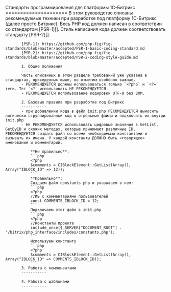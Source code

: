 Стандарты программирования для платформы 1С-Битрикс
           =====================
           В этом руководстве описаны рекомендуемые техники при разработке под платформу 1С-Битрикс (далее просто Битрикс).
           Весь PHP код должен написан в соответствии со стандартом [PSR-1][]. Стиль написания кода должен соответствовать стандарту [PSR-2][].

           [PSR-1]: https://github.com/php-fig/fig-standards/blob/master/accepted/PSR-1-basic-coding-standard.md
           [PSR-2]: https://github.com/php-fig/fig-standards/blob/master/accepted/PSR-2-coding-style-guide.md

           1. Общие положения
           -----------
           Часть описанных в этом разделе требований уже указана в стандартах, приведенных выше, но отметим особенно важные.
           - РЕКОМЕНДУЕТСЯ должны использоваться только `<?php` и `<?=` теги. Тег `<?` использовать НЕ РЕКОМЕНДУЕТСЯ.
           - РЕКОМЕНДУЕТСЯ использование кодировки UTF-8 без BOM.

           2. Базовые правила при разработке под Битрикс
           -----------
           - при добавлении кода в файл init.php РЕКОМЕНДУЕТСЯ выносить логически сгруппированный код в отдельные файлы и подключать их внутри init.php
           - НЕ РЕКОМЕНДУЕТСЯ использовать цифровые значения в GetList, GetByID и схожих методах, которые принимают различные ID. РЕКОМЕНДУЕТСЯ создать файл со всеми необходимыми константами и вызывать их имена. У каждой константы ДОЛЖНО быть «говорящее» именование и комментарий.

               **Не правильно**:
               ```php
               <?php
               $comments = CIBlockElement::GetList(Array(), Array("IBLOCK_ID" => 12));
               ```
               **Правильно**:
               Создаем файл constants.php и указываем в нем:
               ```php
               <?php
               //ИБ с комментариями пользователей
               const COMMENTS_IBLOCK_ID = 12;
               ```
               Подключаем этот файл в init.php
               ```php
               <?php
               //Константы проекта
               include_once($_SERVER["DOCUMENT_ROOT"] . '/bitrix/php_interface/includes/constants.php');
               ```
               Используем константу
               ```php
               <?php
               $comments = CIBlockElement::GetList(Array(), Array("IBLOCK_ID" => COMMENTS_IBLOCK_ID));
               ```
           3. Работа с компонентами
           -----------

           4. Работа с шаблонами
           -----------